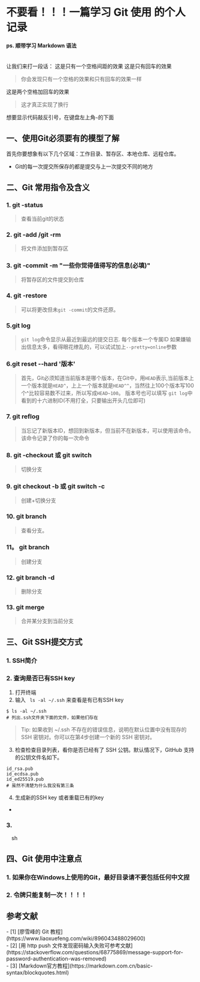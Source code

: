# 不要看！！！一篇学习 Git 使用 的个人记录  
#### ps. 顺带学习 Markdown 语法
<br>
让我们来打一段话： 这是只有一个空格间距的效果
这是只有回车的效果<br>

> 你会发现只有一个空格的效果和只有回车的效果一样  

这是两个空格加回车的效果

> 这才真正实现了换行

想要显示代码敲反引号，在键盘左上角`~`的下面


## 一、使用Git必须要有的模型了解
首先你要想象有以下几个区域：工作目录、暂存区、本地仓库、远程仓库。

- Git的每一次提交所保存的都是提交与上一次提交不同的地方 



## 二、Git 常用指令及含义

### 1. git -status
> 查看当前git的状态
### 2. git -add /git -rm
> 将文件添加到暂存区
### 3. git -commit -m "一些你觉得值得写的信息(必填)"
> 将暂存区的文件提交到仓库
### 4. git -restore
> 可以将更改但未`git -commit`的文件还原。
### 5.git log
> `git log`命令显示从最近到最远的提交日志.
> 每个版本一个专属ID
> 如果嫌输出信息太多，看得眼花缭乱的，可以试试加上`--pretty=online`参数
### 6.git reset --hard '版本'
> 首先，Git必须知道当前版本是哪个版本，在Git中，用`HEAD`表示,当前版本上一个版本就是`HEAD^`，上上一个版本就是`HEAD^^`，当然往上100个版本写100个^比较容易数不过来，所以写成`HEAD~100`。
> 版本号也可以填写 `git log`中看到的十六进制ID(不用打全，只要输出开头几位即可)
### 7. git reflog
> 当忘记了新版本ID，想回到新版本，但当前不在新版本，可以使用该命令。该命令记录了你的每一次命令
### 8. git -checkout <name> 或 git switch <name>
> 切换分支
### 9. git checkout -b <name> 或 git switch -c <name>
> 创建+切换分支
### 10. git branch
> 查看分支。
### 11。 git branch <name>
> 创建分支
### 12. git branch -d <name>
> 删除分支
### 13. git merge <name>
> 合并某分支到当前分支

## 三、Git SSH提交方式
### 1. SSH简介

### 2. 查询是否已有SSH key
1. 打开终端
2. 输入 ` ls -al ~/.ssh` 来查看是有已有SSH key
``` 
$ ls -al ~/.ssh
# 列出.ssh文件夹下面的文件，如果他们存在
```
>Tip: 如果收到 ~/.ssh 不存在的错误信息，说明在默认位置中没有现存的 SSH 密钥对。你可以在第4步创建一个新的 SSH 密钥对。

3. 检查检查目录列表，看你是否已经有了 SSH 公钥。默认情况下，GitHub 支持的公钥文件名如下。
```
id_rsa.pub
id_ecdsa.pub
id_ed25519.pub
# 虽然不清楚为什么我没有第三条
```
4. 生成新的SSH key 或者重载已有的key
- 

### 3.
&ensp;&ensp;sh
## 四、Git 使用中注意点

###  1. 如果你在Windows上使用的Git，最好目录请不要包括任何中文捏
###  2. 令牌只能复制一次！！！！






## 参考文献
<div id="refer-anchor-1"></div>
- [1] [廖雪峰的 Git 教程](https://www.liaoxuefeng.com/wiki/896043488029600)

<div id="refer-anchor-2"></div>
- [2] [用 http push 文件发现密码输入失败可参考文献](https://stackoverflow.com/questions/68775869/message-support-for-password-authentication-was-removed)

<div id="refer-anchor-3"></div>
- [3] [Markdown官方教程](https://markdown.com.cn/basic-syntax/blockquotes.html)

